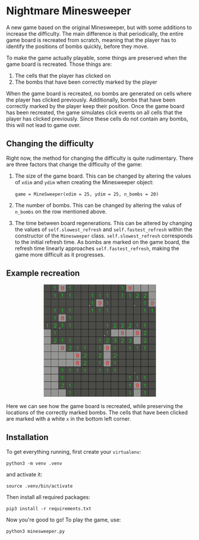 # Nightmare Minesweeper

A new game based on the original Minesweeper, but with some additions to increase the difficulty. The main difference is that periodically, the entire game board is recreated from scratch, meaning that the player has to identify the positions of bombs quickly, before they move. 

To make the game actually playable, some things are preserved when the game board is recreated. Those things are:

1. The cells that the player has clicked on
2. The bombs that have been correctly marked by the player

When the game board is recreated, no bombs are generated on cells where the player has clicked previously. Additionally, bombs that have been correctly marked by the player keep their position. Once the game board has been recreated, the game simulates click events on all cells that the player has clicked previously. Since these cells do not contain any bombs, this will not lead to game over.

## Changing the difficulty

Right now, the method for changing the difficulty is quite rudimentary. There are three factors that change the difficulty of the game:

1. The size of the game board. This can be changed by altering the values of `xdim` and `ydim` when creating the Minesweeper object:
    
    `game = MineSweeper(xdim = 25, ydim = 25, n_bombs = 20)`

2. The number of bombs. This can be changed by altering the valus of `n_bombs` on the row mentioned above. 
3. The time between board regenerations. This can be altered by changing the values of `self.slowest_refresh` and `self.fastest_refresh` within the constructor of the `Minesweeper` class. `self.slowest_refresh` corresponds to the initial refresh time. As bombs are marked on the game board, the refresh time linearly approaches `self.fastest_refresh`, making the game more difficult as it progresses. 

## Example recreation

<p align="center">
	<img src="/examples/example.gif" width="60%" />
</p>

Here we can see how the game board is recreated, while preserving the locations of the correctly marked bombs. The cells that have been clicked are marked with a white `x` in the bottom left corner. 

## Installation

To get everything running, first create your `virtualenv`:

    python3 -m venv .venv
    
and activate it:

    source .venv/bin/activate
    
Then install all required packages:

    pip3 install -r requirements.txt
    
Now you're good to go! To play the game, use:

    python3 minesweeper.py
